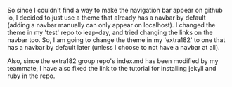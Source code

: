 So since I couldn't find a way to make the navigation bar appear on github io, I decided to just use a theme that already has a navbar by default (adding a navbar manually can only appear on localhost). I changed the theme in my 'test' repo to leap-day, and tried changing the links on the navbar too. So, I am going to change the theme in my 'extra182' to one that has a navbar by default later (unless I choose to not have a navbar at all).

Also, since the extra182 group repo's index.md has been modified by my teammate, I have also fixed the link to the tutorial for installing jekyll and ruby in the repo.
